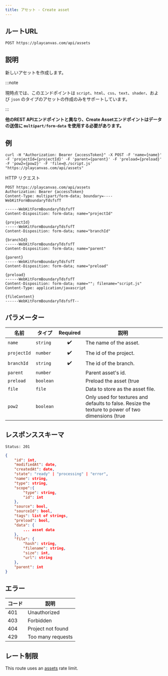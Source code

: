 ```yaml
---
title: アセット - Create asset
---
```


## ルートURL

```none
POST https://playcanvas.com/api/assets
```

## 説明

新しいアセットを作成します。

:::note

現時点では、このエンドポイントは `script`、`html`、`css`、`text`、`shader`、および `json` のタイプのアセットの作成のみをサポートしています。

:::

**他のREST APIエンドポイントと異なり、Create Assetエンドポイントはデータの送信に `multipart/form-data` を使用する必要があります。**

## 例

```none
curl -H "Authorization: Bearer {accessToken}" -X POST -F 'name={name}' -F 'projectId={projectId}' -F 'parent={parent}' -F 'preload={preload}' -F 'pow2={pow2}' -F 'file=@./script.js' "https://playcanvas.com/api/assets"
```

HTTP リクエスト

```text
POST https://playcanvas.com/api/assets
Authorization: Bearer {accessToken}
Content-Type: multipart/form-data; boundary=----WebKitFormBoundaryTdsfsfT

------WebKitFormBoundaryTdsfsfT
Content-Disposition: form-data; name="projectId"

{projectId}
------WebKitFormBoundaryTdsfsfT
Content-Disposition: form-data; name="branchId"

{branchId}
------WebKitFormBoundaryTdsfsfT
Content-Disposition: form-data; name="parent"

{parent}
------WebKitFormBoundaryTdsfsfT
Content-Disposition: form-data; name="preload"

{preload}
------WebKitFormBoundaryTdsfsfT
Content-Disposition: form-data; name=""; filename="script.js"
Content-Type: application/javascript

{fileContent}
------WebKitFormBoundaryTdsfsfT--
```
## パラメーター

| 名前        | タイプ      | Required | 説明                                                                                                 |
| ----------- | --------- | :------: | ----------------------------------------------------------------------------------------------------------- |
| `name`      | `string`  | ✔️      | The name of the asset.                                                                                      |
| `projectId` | `number`  | ✔️      | The id of the project.                                                                                      |
| `branchId`  | `string`  | ✔️      | The id of the branch.                                                                                       |
| `parent`    | `number`  |          | Parent asset's id.                                                                                          |
| `preload`   | `boolean` |          | Preload the asset (true | false).                                                                           |
| `file`      | `file`    |          | Data to store as the asset file.                                                                            |
| `pow2`      | `boolean` |          | Only used for textures and defaults to false. Resize the texture to power of two dimensions (true | false). |

## レスポンススキーマ

```none
Status: 201
```

```json
{
    "id": int,
    "modifiedAt": date,
    "createdAt": date,
    "state": "ready" | "processing" | "error",
    "name": string,
    "type": string,
    "scope":{
        "type": string,
        "id": int
    },
    "source": bool,
    "sourceId": bool,
    "tags": list of strings,
    "preload": bool,
    "data": {
        ... asset data
    },
    "file": {
        "hash": string,
        "filename": string,
        "size": int,
        "url": string
    },
    "parent": int
}
```

## エラー

| コード | 説明       |
| ---- | ----------------- |
| 401  | Unauthorized      |
| 403  | Forbidden         |
| 404  | Project not found |
| 429  | Too many requests |

## レート制限

This route uses an [assets][1] rate limit.

[1]: /user-manual/api#rate-limiting

